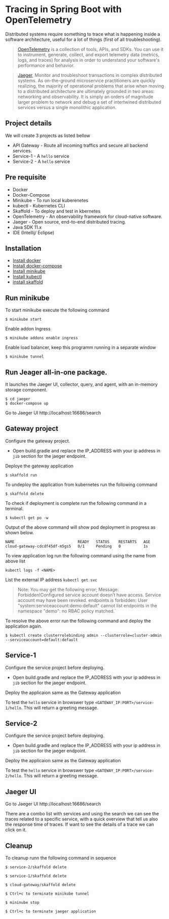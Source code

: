 # Tracing in Spring Boot with OpenTelemetry

Distributed systems require something to trace what is happening inside a software architecture, useful for a lot of things (first of all troubleshooting).

> [OpenTelemetry](https://opentelemetry.io/) is a collection of tools, APIs, and SDKs. You can use it to instrument, generate, collect, and export telemetry data (metrics, logs, and traces) for analysis in order to understand your software's performance and behavior.

> [Jaeger](https://www.jaegertracing.io/), Monitor and troubleshoot transactions in complex distributed systems. As on-the-ground microservice practitioners are quickly realizing, the majority of operational problems that arise when moving to a distributed architecture are ultimately grounded in two areas: networking and observability. It is simply an orders of magnitude larger problem to network and debug a set of intertwined distributed services versus a single monolithic application.



## Project details
We will create 3 projects as listed bellow
- API Gateway - Route all incoming traffics and secure all backend services.
- Service-1 - A `hello` service
- Service-2 - A `hello` service


## Pre requisite
- Docker
- Docker-Compose
- Minikube - To run local kuberenetes
- kubectl - Kubernetes CLI
- Skaffold - To deploy and test in kbernetes
- OpenTelemetry - An observability framework for cloud-native software.
- Jaeger - Open source, end-to-end distributed tracing.
- Java SDK 11.x
- IDE (Intellij/ Eclipse)


## Installation
- [Install docker](https://docs.docker.com/engine/install/)
- [Install docker-compose](https://docs.docker.com/compose/install)
- [Install minikube](https://minikube.sigs.k8s.io/docs/start/)
- [Install kubectl](https://kubernetes.io/docs/tasks/tools/)
- [install skaffold](https://skaffold.dev/docs/install/)

## Run minikube
To start minikube execute the following command
```
$ minikube start
```

Enable addon Ingress
```
$ minikube addons enable ingress
```

Enable load balancer, keep this programm running in a separate window
```
$ minikube tunnel
``` 

## Run Jeager all-in-one package.
It launches the Jaeger UI, collector, query, and agent, with an in-memory storage component.

```
$ cd jaeger
$ docker-compose up
```

Go to Jaeger UI http://localhost:16686/search 

## Gateway project
Configure the gateway project.

- Open build.gradle and replace the IP_ADDRESS with your ip address in `jib` section for the jaeger endpoint.  

Deploye the gateway application

```
$ skaffold run
```
To undeploy the application from kubernetes run the following command
```
$ skaffold delete
```

To check if deployment is complete run the following command in a terminal. 

```
$ kubectl get po -w
```

Output of the above command will show pod deployment in progress as shown below.
```
NAME                            READY   STATUS    RESTARTS   AGE
cloud-gateway-cdcdf45df-m5gs5   0/1     Pending   0          1s
```

To view application log run the following command using the name from above list
```
kubectl logs -f <NAME>
```

List the external IP address `kubectl get svc`


> Note: You may get the following error; 
Message: Forbidden!Configured service account doesn’t have access. Service account may have been revoked. endpoints is forbidden: User "system:serviceaccount:demo:default" cannot list endpoints in the namespace "demo": no RBAC policy matched.`

To resolve the above error run the following command and deploy the application again.

``` 
$ kubectl create clusterrolebinding admin --clusterrole=cluster-admin --serviceaccount=default:default
```

## Service-1
Configure the service project before deploying. 

- Open build.gradle and replace the IP_ADDRESS with your ip address in `jib` section for the jaeger endpoint.  


Deploy the applicaion same as the Gateway application

To test the `hello` service in browswer type `<GATEWAY_IP:PORT>/service-1/hello`. This will return a greeting message.

## Service-2
Configure the service project before deploying. 

- Open build.gradle and replace the IP_ADDRESS with your ip address in `jib` section for the jaeger endpoint.  

Deploy the applicaion same as the Gateway application

To test the `hello` service in browswer type `<GATEWAY_IP:PORT>/service-2/hello`. This will return a greeting message.

## Jaeger UI
Go to Jaeger UI http://localhost:16686/search 

There are a combo list with services and using the search we can see the traces related to a specific service, with a quick overview that tell us also the response time of traces. If want to see the details of a trace we can click on it.


## Cleanup 
To cleanup runn the following command in sequence
```
$ service-2/skaffold delete

$ service-1/skaffold delete

$ cloud-gateway/skaffold delete

$ Ctrl+c to terminate minikube tunnel

$ mininube stop

$ Ctrl+c to terminate jaeger application
```